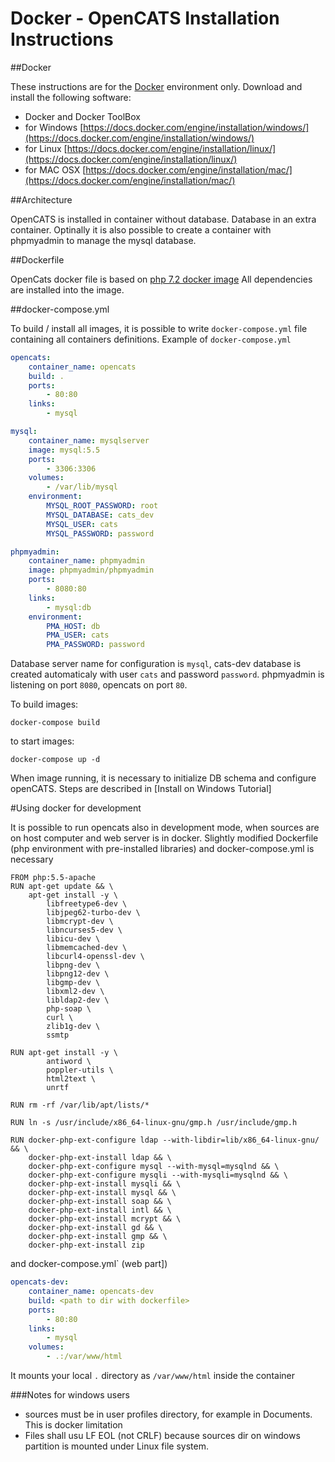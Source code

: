 # Docker - OpenCATS Installation Instructions

\##Docker

These instructions are for the [Docker](https://www.docker.com/) environment only. Download and install the following software:

* Docker and Docker ToolBox
* for Windows [https://docs.docker.com/engine/installation/windows/](https://docs.docker.com/engine/installation/windows/)
* for Linux [https://docs.docker.com/engine/installation/linux/](https://docs.docker.com/engine/installation/linux/)
* for MAC OSX [https://docs.docker.com/engine/installation/mac/](https://docs.docker.com/engine/installation/mac/)

\##Architecture

OpenCATS is installed in container without database. Database in an extra container. Optinally it is also possible to create a container with phpmyadmin to manage the mysql database.

\##Dockerfile

OpenCats docker file is based on [php 7.2 docker image](https://hub.docker.com/layers/php-base/opencats/php-base/7.2-fpm-alpine-mcrypt/images/sha256-dd77f92ad45a4534473771b2e3ecb69876a6a02c1e9259273cdefa4697104b4f?context=explore) All dependencies are installed into the image.

\##docker-compose.yml

To build / install all images, it is possible to write `docker-compose.yml` file containing all containers definitions. Example of `docker-compose.yml`

```yml
opencats:
    container_name: opencats
    build: .
    ports:
        - 80:80
    links:
        - mysql

mysql:
    container_name: mysqlserver
    image: mysql:5.5
    ports:
        - 3306:3306
    volumes:
        - /var/lib/mysql
    environment:
        MYSQL_ROOT_PASSWORD: root
        MYSQL_DATABASE: cats_dev
        MYSQL_USER: cats
        MYSQL_PASSWORD: password

phpmyadmin:
    container_name: phpmyadmin
    image: phpmyadmin/phpmyadmin
    ports:
        - 8080:80
    links:
        - mysql:db
    environment:
        PMA_HOST: db
        PMA_USER: cats
        PMA_PASSWORD: password
```

Database server name for configuration is `mysql`, cats-dev database is created automaticaly with user `cats` and password `password`. phpmyadmin is listening on port `8080`, opencats on port `80`.

To build images:

```
docker-compose build
```

to start images:

```
docker-compose up -d
```

When image running, it is necessary to initialize DB schema and configure openCATS. Steps are described in \[Install on Windows Tutorial]

\#Using docker for development

It is possible to run opencats also in development mode, when sources are on host computer and web server is in docker. Slightly modified Dockerfile (php environment with pre-installed libraries) and docker-compose.yml is necessary

```
FROM php:5.5-apache
RUN apt-get update && \
    apt-get install -y \
        libfreetype6-dev \
        libjpeg62-turbo-dev \
        libmcrypt-dev \
        libncurses5-dev \
        libicu-dev \
        libmemcached-dev \
        libcurl4-openssl-dev \
		libpng-dev \
        libpng12-dev \
        libgmp-dev \
        libxml2-dev \
		libldap2-dev \
		php-soap \
        curl \
        zlib1g-dev \
        ssmtp

RUN apt-get install -y \
		antiword \
		poppler-utils \
		html2text \
		unrtf

RUN rm -rf /var/lib/apt/lists/* 
	
RUN ln -s /usr/include/x86_64-linux-gnu/gmp.h /usr/include/gmp.h

RUN docker-php-ext-configure ldap --with-libdir=lib/x86_64-linux-gnu/ && \
    docker-php-ext-install ldap && \
    docker-php-ext-configure mysql --with-mysql=mysqlnd && \
    docker-php-ext-configure mysqli --with-mysqli=mysqlnd && \
    docker-php-ext-install mysqli && \
    docker-php-ext-install mysql && \
    docker-php-ext-install soap && \
    docker-php-ext-install intl && \
    docker-php-ext-install mcrypt && \
    docker-php-ext-install gd && \
    docker-php-ext-install gmp && \
    docker-php-ext-install zip
```

and docker-compose.yml\` (web part])

```yml
opencats-dev:
    container_name: opencats-dev
    build: <path to dir with dockerfile>
    ports:
        - 80:80
    links:
        - mysql
    volumes:
        - .:/var/www/html
```

It mounts your local `.` directory as `/var/www/html` inside the container

\###Notes for windows users

* sources must be in user profiles directory, for example in Documents. This is docker limitation
* Files shall usu LF EOL (not CRLF) because sources dir on windows partition is mounted under Linux file system.
